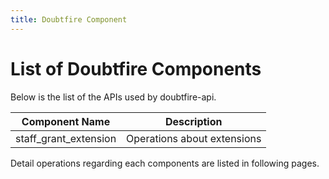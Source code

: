 ```yaml
---
title: Doubtfire Component
---
```


# List of Doubtfire Components

Below is the list of the APIs used by doubtfire-api.


| Component Name        | Description                       |
| --------------------- | --------------------------------- |
| staff_grant_extension | Operations about extensions       |

Detail operations regarding each components are listed in following pages.
